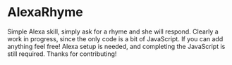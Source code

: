 # AlexaRhyme
Simple Alexa skill, simply ask for a rhyme and she will respond. Clearly a work in progress, since the only code is a bit of JavaScript. If you can add anything feel free! Alexa setup is needed, and completing the JavaScript is still required. Thanks for contributing!
